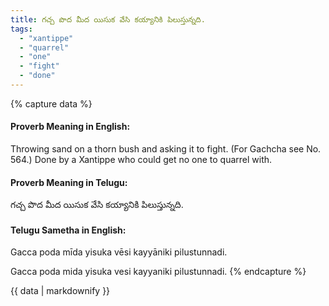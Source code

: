 ```yaml
---
title: గచ్చ పొద మీద యిసుక వేసి కయ్యానికి పిలుస్తున్నది.
tags:
  - "xantippe"
  - "quarrel"
  - "one"
  - "fight"
  - "done"
---
```


{% capture data %}
#### Proverb Meaning in English:
Throwing sand on a thorn bush and asking it to fight.
(For Gachcha see No. 564.)
Done by a Xantippe who could get no one to quarrel with.

#### Proverb Meaning in Telugu:
గచ్చ పొద మీద యిసుక వేసి కయ్యానికి పిలుస్తున్నది.

#### Telugu Sametha in English:
Gacca poda mīda yisuka vēsi kayyāniki pilustunnadi.

Gacca poda mida yisuka vesi kayyaniki pilustunnadi.
{% endcapture %}

{{ data | markdownify }}

